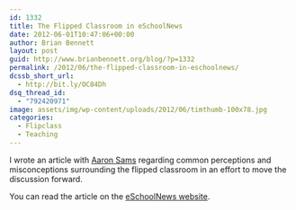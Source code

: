 ```yaml
---
id: 1332
title: The Flipped Classroom in eSchoolNews
date: 2012-06-01T10:47:06+00:00
author: Brian Bennett
layout: post
guid: http://www.brianbennett.org/blog/?p=1332
permalink: /2012/06/the-flipped-classroom-in-eschoolnews/
dcssb_short_url:
  - http://bit.ly/OC84Dh
dsq_thread_id:
  - "792420971"
image: assets/img/wp-content/uploads/2012/06/timthumb-100x78.jpg
categories:
  - Flipclass
  - Teaching
---
```

I wrote an article with [Aaron Sams](http://www.twitter.com/chemicalsams) regarding common perceptions and misconceptions surrounding the flipped classroom in an effort to move the discussion forward.

You can read the article on the [eSchoolNews website](http://www.eschoolnews.com/2012/05/31/the-truth-about-flipped-learning/).
